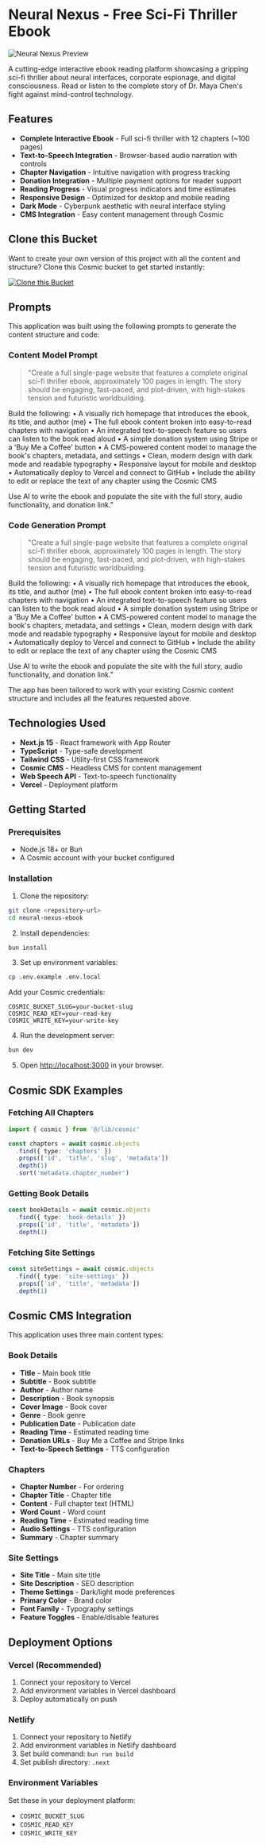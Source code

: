 # Neural Nexus - Free Sci-Fi Thriller Ebook

![Neural Nexus Preview](https://imgix.cosmicjs.com/fa6dd1f0-a455-11ed-81f2-f50e185dd248-WJL4c7-eTlI.jpg?w=1200&h=300&fit=crop&auto=format,compress)

A cutting-edge interactive ebook reading platform showcasing a gripping sci-fi thriller about neural interfaces, corporate espionage, and digital consciousness. Read or listen to the complete story of Dr. Maya Chen's fight against mind-control technology.

## Features

- **Complete Interactive Ebook** - Full sci-fi thriller with 12 chapters (~100 pages)
- **Text-to-Speech Integration** - Browser-based audio narration with controls
- **Chapter Navigation** - Intuitive navigation with progress tracking
- **Donation Integration** - Multiple payment options for reader support
- **Reading Progress** - Visual progress indicators and time estimates
- **Responsive Design** - Optimized for desktop and mobile reading
- **Dark Mode** - Cyberpunk aesthetic with neural interface styling
- **CMS Integration** - Easy content management through Cosmic

## Clone this Bucket

Want to create your own version of this project with all the content and structure? Clone this Cosmic bucket to get started instantly:

[![Clone this Bucket](https://img.shields.io/badge/Clone%20this%20Bucket-4F46E5?style=for-the-badge&logo=cosmic&logoColor=white)](https://app.cosmic-staging.com/projects/new?clone_bucket=my-book-production)

## Prompts

This application was built using the following prompts to generate the content structure and code:

### Content Model Prompt

> "Create a full single-page website that features a complete original sci-fi thriller ebook, approximately 100 pages in length. The story should be engaging, fast-paced, and plot-driven, with high-stakes tension and futuristic worldbuilding.

Build the following:
	•	A visually rich homepage that introduces the ebook, its title, and author (me)
	•	The full ebook content broken into easy-to-read chapters with navigation
	•	An integrated text-to-speech feature so users can listen to the book read aloud
	•	A simple donation system using Stripe or a 'Buy Me a Coffee' button
	•	A CMS-powered content model to manage the book's chapters, metadata, and settings
	•	Clean, modern design with dark mode and readable typography
	•	Responsive layout for mobile and desktop
	•	Automatically deploy to Vercel and connect to GitHub
	•	Include the ability to edit or replace the text of any chapter using the Cosmic CMS

Use AI to write the ebook and populate the site with the full story, audio functionality, and donation link."

### Code Generation Prompt

> "Create a full single-page website that features a complete original sci-fi thriller ebook, approximately 100 pages in length. The story should be engaging, fast-paced, and plot-driven, with high-stakes tension and futuristic worldbuilding.

Build the following:
	•	A visually rich homepage that introduces the ebook, its title, and author (me)
	•	The full ebook content broken into easy-to-read chapters with navigation
	•	An integrated text-to-speech feature so users can listen to the book read aloud
	•	A simple donation system using Stripe or a 'Buy Me a Coffee' button
	•	A CMS-powered content model to manage the book's chapters, metadata, and settings
	•	Clean, modern design with dark mode and readable typography
	•	Responsive layout for mobile and desktop
	•	Automatically deploy to Vercel and connect to GitHub
	•	Include the ability to edit or replace the text of any chapter using the Cosmic CMS

Use AI to write the ebook and populate the site with the full story, audio functionality, and donation link."

The app has been tailored to work with your existing Cosmic content structure and includes all the features requested above.

## Technologies Used

- **Next.js 15** - React framework with App Router
- **TypeScript** - Type-safe development
- **Tailwind CSS** - Utility-first CSS framework
- **Cosmic CMS** - Headless CMS for content management
- **Web Speech API** - Text-to-speech functionality
- **Vercel** - Deployment platform

## Getting Started

### Prerequisites

- Node.js 18+ or Bun
- A Cosmic account with your bucket configured

### Installation

1. Clone the repository:
```bash
git clone <repository-url>
cd neural-nexus-ebook
```

2. Install dependencies:
```bash
bun install
```

3. Set up environment variables:
```bash
cp .env.example .env.local
```

Add your Cosmic credentials:
```env
COSMIC_BUCKET_SLUG=your-bucket-slug
COSMIC_READ_KEY=your-read-key
COSMIC_WRITE_KEY=your-write-key
```

4. Run the development server:
```bash
bun dev
```

5. Open [http://localhost:3000](http://localhost:3000) in your browser.

## Cosmic SDK Examples

### Fetching All Chapters
```typescript
import { cosmic } from '@/lib/cosmic'

const chapters = await cosmic.objects
  .find({ type: 'chapters' })
  .props(['id', 'title', 'slug', 'metadata'])
  .depth(1)
  .sort('metadata.chapter_number')
```

### Getting Book Details
```typescript
const bookDetails = await cosmic.objects
  .find({ type: 'book-details' })
  .props(['id', 'title', 'metadata'])
  .depth(1)
```

### Fetching Site Settings
```typescript
const siteSettings = await cosmic.objects
  .find({ type: 'site-settings' })
  .props(['id', 'title', 'metadata'])
  .depth(1)
```

## Cosmic CMS Integration

This application uses three main content types:

### Book Details
- **Title** - Main book title
- **Subtitle** - Book subtitle
- **Author** - Author name
- **Description** - Book synopsis
- **Cover Image** - Book cover
- **Genre** - Book genre
- **Publication Date** - Publication date
- **Reading Time** - Estimated reading time
- **Donation URLs** - Buy Me a Coffee and Stripe links
- **Text-to-Speech Settings** - TTS configuration

### Chapters
- **Chapter Number** - For ordering
- **Chapter Title** - Chapter title
- **Content** - Full chapter text (HTML)
- **Word Count** - Word count
- **Reading Time** - Estimated reading time
- **Audio Settings** - TTS configuration
- **Summary** - Chapter summary

### Site Settings
- **Site Title** - Main site title
- **Site Description** - SEO description
- **Theme Settings** - Dark/light mode preferences
- **Primary Color** - Brand color
- **Font Family** - Typography settings
- **Feature Toggles** - Enable/disable features

## Deployment Options

### Vercel (Recommended)
1. Connect your repository to Vercel
2. Add environment variables in Vercel dashboard
3. Deploy automatically on push

### Netlify
1. Connect your repository to Netlify
2. Add environment variables in Netlify dashboard
3. Set build command: `bun run build`
4. Set publish directory: `.next`

### Environment Variables
Set these in your deployment platform:
- `COSMIC_BUCKET_SLUG`
- `COSMIC_READ_KEY`
- `COSMIC_WRITE_KEY`
<!-- README_END -->
